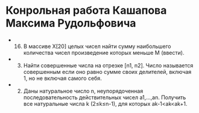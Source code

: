 # Конрольная работа Кашапова Максима Рудольфовича
* 16)	 В массиве X[20] целых чисел найти сумму наибольшего количества чисел произведение которых меньше M (ввести).
* 3)	Найти совершенные числа на отрезке [n1, n2]. Число называется совершенным если оно равно сумме своих делителей, включая 1, но не включая самого себя.
* 2)	Даны натуральное число n, неупорядоченная последовательность действительных чисел a1,…,an. Получить все натуральные числа k  (2≤k≤n-1), для которых ak-1<ak<ak+1.
